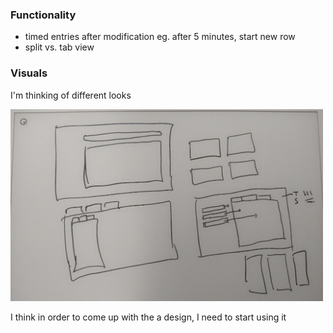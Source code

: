 ### Functionality
- timed entries after modification eg. after 5 minutes, start new row
- split vs. tab view

### Visuals

I'm thinking of different looks

<img src="./layouts.JPG" width="500"/>

I think in order to come up with the a design, I need to start using it